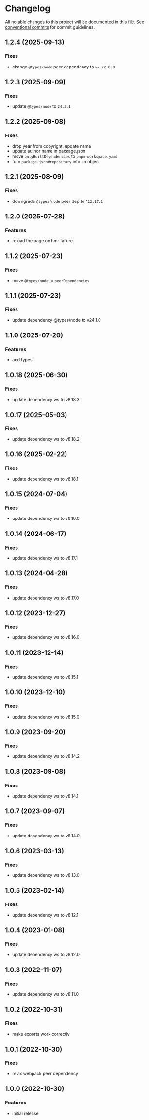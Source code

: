 # Changelog

All notable changes to this project will be documented in this file. See [conventional commits](https://www.conventionalcommits.org/) for commit guidelines.

## 1.2.4 (2025-09-13)

### Fixes

- change `@types/node` peer dependency to `>= 22.0.0`

## 1.2.3 (2025-09-09)

### Fixes

- update `@types/node` to `24.3.1`

## 1.2.2 (2025-09-08)

### Fixes

- drop year from copyright, update name
- update author name in package.json
- move `onlyBuiltDependencies` to `pnpm-workspace.yaml`
- turn `package.json#repository` into an object

## 1.2.1 (2025-08-09)

### Fixes

- downgrade `@types/node` peer dep to `^22.17.1`

## 1.2.0 (2025-07-28)

### Features

- reload the page on hmr failure

## 1.1.2 (2025-07-23)

### Fixes

- move `@types/node` to `peerDependencies`

## 1.1.1 (2025-07-23)

### Fixes

- update dependency @types/node to v24.1.0

## 1.1.0 (2025-07-20)

### Features

- add types

## 1.0.18 (2025-06-30)

### Fixes

- update dependency ws to v8.18.3

## 1.0.17 (2025-05-03)

### Fixes

- update dependency ws to v8.18.2

## 1.0.16 (2025-02-22)

### Fixes

- update dependency ws to v8.18.1

## 1.0.15 (2024-07-04)

### Fixes

- update dependency ws to v8.18.0

## 1.0.14 (2024-06-17)

### Fixes

- update dependency ws to v8.17.1

## 1.0.13 (2024-04-28)

### Fixes

- update dependency ws to v8.17.0

## 1.0.12 (2023-12-27)

### Fixes

- update dependency ws to v8.16.0

## 1.0.11 (2023-12-14)

### Fixes

- update dependency ws to v8.15.1

## 1.0.10 (2023-12-10)

### Fixes

- update dependency ws to v8.15.0

## 1.0.9 (2023-09-20)

### Fixes

- update dependency ws to v8.14.2

## 1.0.8 (2023-09-08)

### Fixes

- update dependency ws to v8.14.1

## 1.0.7 (2023-09-07)

### Fixes

- update dependency ws to v8.14.0

## 1.0.6 (2023-03-13)

### Fixes

- update dependency ws to v8.13.0

## 1.0.5 (2023-02-14)

### Fixes

- update dependency ws to v8.12.1

## 1.0.4 (2023-01-08)

### Fixes

- update dependency ws to v8.12.0

## 1.0.3 (2022-11-07)

### Fixes

- update dependency ws to v8.11.0

## 1.0.2 (2022-10-31)

### Fixes

- make exports work correctly

## 1.0.1 (2022-10-30)

### Fixes

- relax webpack peer dependency

## 1.0.0 (2022-10-30)

### Features

- initial release
